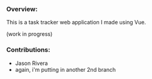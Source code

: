 ### Overview:

This is a task tracker web application I made using Vue.

(work in progress)

### Contributions:

- Jason Rivera
- again, i'm putting in another 2nd branch